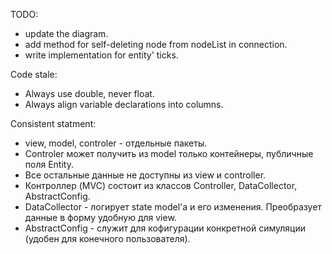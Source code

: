 TODO:
* update the diagram.
* add method for self-deleting node from nodeList in connection.
* write implementation for entity' ticks.

Code stale:
* Always use double, never float.
* Always align variable declarations into columns.

Consistent statment:
* view, model, controler - отдельные пакеты.
* Controler может получить из model только контейнеры, публичные поля Entity.
* Все остальные данные не доступны из view и controller.
* Контроллер (MVC) состоит из классов Controller, DataCollector, AbstractConfig.
* DataCollector - логирует state model'a и его изменения. Преобразует данные в форму удобную для view.
* AbstractConfig - служит для кофигурации конкретной симуляции (удобен для конечного пользователя).
